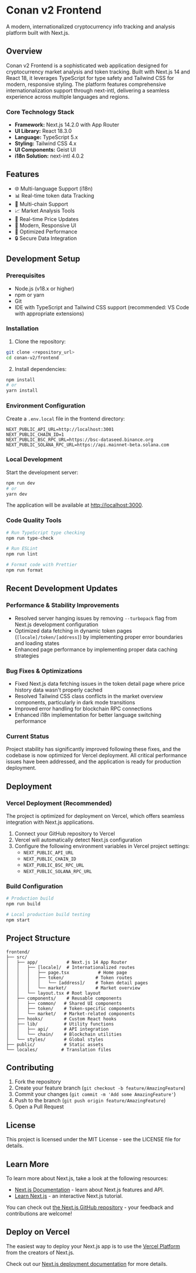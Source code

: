 # Conan v2 Frontend

A modern, internationalized cryptocurrency info tracking and analysis platform built with Next.js.

## Overview

Conan v2 Frontend is a sophisticated web application designed for cryptocurrency market analysis and token tracking. Built with Next.js 14 and React 18, it leverages TypeScript for type safety and Tailwind CSS for modern, responsive styling. The platform features comprehensive internationalization support through next-intl, delivering a seamless experience across multiple languages and regions.

### Core Technology Stack
- **Framework:** Next.js 14.2.0 with App Router
- **UI Library:** React 18.3.0
- **Language:** TypeScript 5.x
- **Styling:** Tailwind CSS 4.x
- **UI Components:** Geist UI
- **i18n Solution:** next-intl 4.0.2

## Features

- 🌐 Multi-language Support (i18n)
- 📊 Real-time token data Tracking
- 💱 Multi-chain Support
- 📈 Market Analysis Tools
- 🔄 Real-time Price Updates
- 🎨 Modern, Responsive UI
- 🚀 Optimized Performance
- 🔒 Secure Data Integration

## Development Setup

### Prerequisites

- Node.js (v18.x or higher)
- npm or yarn
- Git
- IDE with TypeScript and Tailwind CSS support (recommended: VS Code with appropriate extensions)

### Installation

1. Clone the repository:
```bash
git clone <repository_url>
cd conan-v2/frontend
```

2. Install dependencies:
```bash
npm install
# or
yarn install
```

### Environment Configuration

Create a `.env.local` file in the frontend directory:

```env
NEXT_PUBLIC_API_URL=http://localhost:3001
NEXT_PUBLIC_CHAIN_ID=1
NEXT_PUBLIC_BSC_RPC_URL=https://bsc-dataseed.binance.org
NEXT_PUBLIC_SOLANA_RPC_URL=https://api.mainnet-beta.solana.com
```

### Local Development

Start the development server:

```bash
npm run dev
# or
yarn dev
```

The application will be available at [http://localhost:3000](http://localhost:3000).

### Code Quality Tools

```bash
# Run TypeScript type checking
npm run type-check

# Run ESLint
npm run lint

# Format code with Prettier
npm run format
```

## Recent Development Updates

### Performance & Stability Improvements
- Resolved server hanging issues by removing `--turbopack` flag from Next.js development configuration
- Optimized data fetching in dynamic token pages (`[locale]/token/[address]`) by implementing proper error boundaries and loading states
- Enhanced page performance by implementing proper data caching strategies

### Bug Fixes & Optimizations
- Fixed Next.js data fetching issues in the token detail page where price history data wasn't properly cached
- Resolved Tailwind CSS class conflicts in the market overview components, particularly in dark mode transitions
- Improved error handling for blockchain RPC connections
- Enhanced i18n implementation for better language switching performance

### Current Status
Project stability has significantly improved following these fixes, and the codebase is now optimized for Vercel deployment. All critical performance issues have been addressed, and the application is ready for production deployment.

## Deployment

### Vercel Deployment (Recommended)

The project is optimized for deployment on Vercel, which offers seamless integration with Next.js applications.

1. Connect your GitHub repository to Vercel
2. Vercel will automatically detect Next.js configuration
3. Configure the following environment variables in Vercel project settings:
   - `NEXT_PUBLIC_API_URL`
   - `NEXT_PUBLIC_CHAIN_ID`
   - `NEXT_PUBLIC_BSC_RPC_URL`
   - `NEXT_PUBLIC_SOLANA_RPC_URL`

### Build Configuration

```bash
# Production build
npm run build

# Local production build testing
npm start
```

## Project Structure

```
frontend/
├── src/
│   ├── app/           # Next.js 14 App Router
│   │   ├── [locale]/  # Internationalized routes
│   │   │   ├── page.tsx           # Home page
│   │   │   ├── token/            # Token routes
│   │   │   │   └── [address]/    # Token detail pages
│   │   │   └── market/           # Market overview
│   │   └── layout.tsx # Root layout
│   ├── components/    # Reusable components
│   │   ├── common/   # Shared UI components
│   │   ├── token/    # Token-specific components
│   │   └── market/   # Market-related components
│   ├── hooks/        # Custom React hooks
│   ├── lib/          # Utility functions
│   │   ├── api/      # API integration
│   │   └── chain/    # Blockchain utilities
│   └── styles/       # Global styles
├── public/           # Static assets
└── locales/         # Translation files
```

## Contributing

1. Fork the repository
2. Create your feature branch (`git checkout -b feature/AmazingFeature`)
3. Commit your changes (`git commit -m 'Add some AmazingFeature'`)
4. Push to the branch (`git push origin feature/AmazingFeature`)
5. Open a Pull Request

## License

This project is licensed under the MIT License - see the LICENSE file for details.

## Learn More

To learn more about Next.js, take a look at the following resources:

- [Next.js Documentation](https://nextjs.org/docs) - learn about Next.js features and API.
- [Learn Next.js](https://nextjs.org/learn) - an interactive Next.js tutorial.

You can check out [the Next.js GitHub repository](https://github.com/vercel/next.js) - your feedback and contributions are welcome!

## Deploy on Vercel

The easiest way to deploy your Next.js app is to use the [Vercel Platform](https://vercel.com/new?utm_medium=default-template&filter=next.js&utm_source=create-next-app&utm_campaign=create-next-app-readme) from the creators of Next.js.

Check out our [Next.js deployment documentation](https://nextjs.org/docs/app/building-your-application/deploying) for more details.
